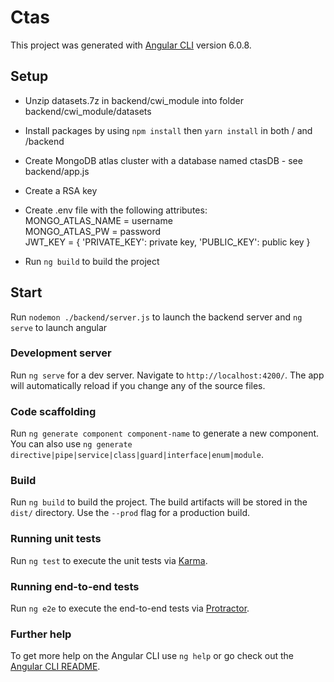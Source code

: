 # Ctas
This project was generated with [Angular CLI](https://github.com/angular/angular-cli) version 6.0.8.

## Setup
- Unzip datasets.7z in backend/cwi_module into folder backend/cwi_module/datasets 
- Install packages by using `npm install` then `yarn install` in both / and /backend
- Create MongoDB atlas cluster with a database named ctasDB - see backend/app.js
- Create a RSA key

- Create .env file with the following attributes: <br/>
MONGO_ATLAS_NAME = username <br/>
MONGO_ATLAS_PW = password <br/>
JWT_KEY = {
	'PRIVATE_KEY': private key,
	'PUBLIC_KEY': public key
}

- Run `ng build` to build the project

## Start
Run `nodemon ./backend/server.js` to launch the backend server and `ng serve` to launch angular

### Development server

Run `ng serve` for a dev server. Navigate to `http://localhost:4200/`. The app will automatically reload if you change any of the source files.

### Code scaffolding

Run `ng generate component component-name` to generate a new component. You can also use `ng generate directive|pipe|service|class|guard|interface|enum|module`.

### Build

Run `ng build` to build the project. The build artifacts will be stored in the `dist/` directory. Use the `--prod` flag for a production build.

### Running unit tests

Run `ng test` to execute the unit tests via [Karma](https://karma-runner.github.io).

### Running end-to-end tests

Run `ng e2e` to execute the end-to-end tests via [Protractor](http://www.protractortest.org/).

### Further help

To get more help on the Angular CLI use `ng help` or go check out the [Angular CLI README](https://github.com/angular/angular-cli/blob/master/README.md).
